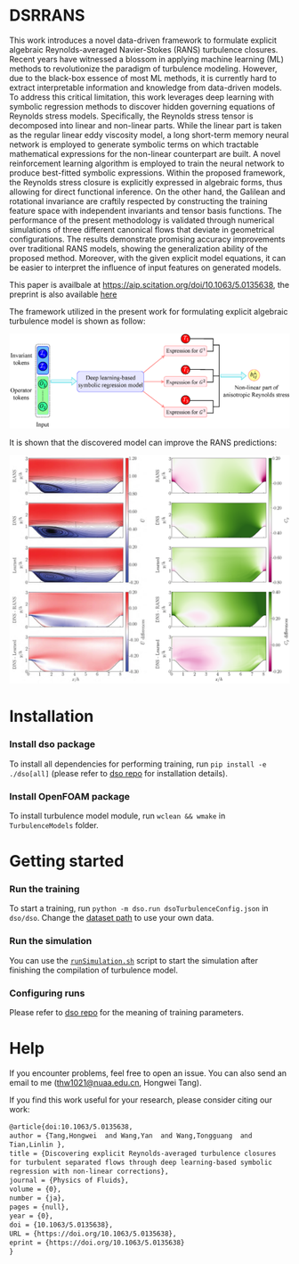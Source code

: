 # DSRRANS

This work introduces a novel data-driven framework to formulate explicit algebraic Reynolds-averaged Navier-Stokes (RANS) turbulence closures. Recent years have witnessed a blossom in applying machine learning (ML) methods to revolutionize the paradigm of turbulence modeling. However, due to the black-box essence of most ML methods, it is currently hard to extract interpretable information and knowledge from data-driven models. To address this critical limitation, this work leverages deep learning with symbolic regression methods to discover hidden governing equations of Reynolds stress models. Specifically, the Reynolds stress tensor is decomposed into linear and non-linear parts. While the linear part is taken as the regular linear eddy viscosity model, a long short-term memory neural network is employed to generate symbolic terms on which tractable mathematical expressions for the non-linear counterpart are built. A novel reinforcement learning algorithm is employed to train the neural network to produce best-fitted symbolic expressions. Within the proposed framework, the Reynolds stress closure is explicitly expressed in algebraic forms, thus allowing for direct functional inference. On the other hand, the Galilean and rotational invariance are craftily respected by constructing the training feature space with independent invariants and tensor basis functions. The performance of the present methodology is validated through numerical simulations of three different canonical flows that deviate in geometrical configurations. The results demonstrate promising accuracy improvements over traditional RANS models, showing the generalization ability of the proposed method. Moreover, with the given explicit model equations, it can be easier to interpret the influence of input features on generated models.

This paper is availbale at https://aip.scitation.org/doi/10.1063/5.0135638, the preprint is also available [here](https://www.researchgate.net/publication/367303532_Discovering_explicit_Reynolds-averaged_turbulence_closures_for_turbulent_separated_flows_through_deep_learning-based_symbolic_regression_with_non-linear_corrections)

The framework utilized in the present work for formulating explicit algebraic turbulence model is shown as follow:

![framework](./fig/framework.png)

It is shown that the discovered model can improve the RANS predictions:

![case_0p8_Up_comparison](./fig/case_0p8_Up_comparison.png)

# Installation

### Install dso package

To install all dependencies for performing training, run `pip install -e ./dso[all]` (please refer to [dso repo](https://github.com/brendenpetersen/deep-symbolic-optimization) for installation details).


### Install OpenFOAM package

To install turbulence model module, run `wclean && wmake` in `TurbulenceModels` folder.

# Getting started

### Run the training

To start a training, run `python -m dso.run dsoTurbulenceConfig.json` in `dso/dso`. Change the [dataset path](https://github.com/thw1021/DSRRANS/blob/d35a2d2bf1ffc338d8334b8f2963258e5f40f737/dso/dso/task/regression/regression.py#L494-L498) to use your own data.

### Run the simulation

You can use the [`runSimulation.sh`](https://github.com/thw1021/DSRRANS/blob/main/turbulenceCases/testing/runSimulation.sh) script to start the simulation after finishing the compilation of turbulence model.

### Configuring runs

Please refer to [dso repo](https://github.com/brendenpetersen/deep-symbolic-optimization) for the meaning of training parameters.

# Help

If you encounter problems, feel free to open an issue. You can also send an email to me (thw1021@nuaa.edu.cn, Hongwei Tang).


If you find this work useful for your research, please consider citing our work:
```
@article{doi:10.1063/5.0135638,
author = {Tang,Hongwei  and Wang,Yan  and Wang,Tongguang  and Tian,Linlin },
title = {Discovering explicit Reynolds-averaged turbulence closures for turbulent separated flows through deep learning-based symbolic regression with non-linear corrections},
journal = {Physics of Fluids},
volume = {0},
number = {ja},
pages = {null},
year = {0},
doi = {10.1063/5.0135638},
URL = {https://doi.org/10.1063/5.0135638},
eprint = {https://doi.org/10.1063/5.0135638}
}
```
